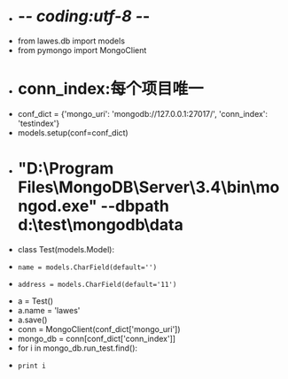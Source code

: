 * # -*- coding:utf-8 -*-
* from lawes.db import models
* from pymongo import MongoClient
* # conn_index:每个项目唯一
* conf_dict = {'mongo_uri': 'mongodb://127.0.0.1:27017/', 'conn_index': 'testindex'}
* models.setup(conf=conf_dict)
* # "D:\Program Files\MongoDB\Server\3.4\bin\mongod.exe" --dbpath d:\test\mongodb\data
* class Test(models.Model):
*     name = models.CharField(default='')
*     address = models.CharField(default='11')
* a = Test()
* a.name = 'lawes'
* a.save()
* conn = MongoClient(conf_dict['mongo_uri'])
* mongo_db = conn[conf_dict['conn_index']]
* for i in mongo_db.run_test.find():
*     print i
